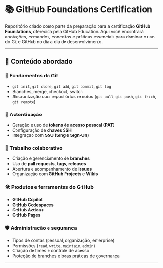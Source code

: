 # 📚 GitHub Foundations Certification

Repositório criado como parte da preparação para a certificação **GitHub Foundations**, oferecida pela GitHub Education. Aqui você encontrará anotações, comandos, conceitos e práticas essenciais para dominar o uso do Git e GitHub no dia a dia de desenvolvimento.

---

## 🧠 Conteúdo abordado

### 🔧 Fundamentos do Git
- `git init`, `git clone`, `git add`, `git commit`, `git log`
- Branches, merge, checkout, switch
- Sincronização com repositórios remotos (`git pull`, `git push`, `git fetch`, `git remote`)

### 🔐 Autenticação
- Geração e uso de **tokens de acesso pessoal (PAT)**
- Configuração de **chaves SSH**
- Integração com **SSO (Single Sign-On)**

### 🤝 Trabalho colaborativo
- Criação e gerenciamento de **branches**
- Uso de **pull requests**, **tags**, **releases**
- Abertura e acompanhamento de **issues**
- Organização com **GitHub Projects** e **Wikis**

### 🛠️ Produtos e ferramentas do GitHub
- **GitHub Copilot**
- **GitHub Codespaces**
- **GitHub Actions**
- **GitHub Pages**

### 🛡️ Administração e segurança
- Tipos de contas (pessoal, organização, enterprise)
- Permissões (`read`, `write`, `maintain`, `admin`)
- Criação de times e controle de acesso
- Proteção de branches e boas práticas de governança

---
